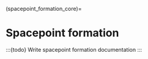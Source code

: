 <!--
SPDX-PackageName: "ACTS"
SPDX-FileCopyrightText: 2016 CERN
SPDX-License-Identifier: MPL-2.0
-->

(spacepoint_formation_core)=

# Spacepoint formation

:::{todo}
Write spacepoint formation documentation
:::
